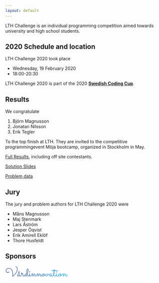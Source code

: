 ```yaml
---
layout: default
---
```


LTH Challenge is an individual programming competition aimed towards university and high school students.

## 2020 Schedule and location

LTH Challenge 2020 took place
* Wednesday, 19 February 2020
* 18:00-20:30 

LTH Challenge 2020 is part of the 2020 **[Swedish Coding Cup](http://codingcup.se/)**.

## Results

We congratulate 
1. Björn Magnusson
2. Jonatan Nilsson
3. Erik Tegler 

To the top finish at LTH. They are invited to the competitive programmingevent Möja bootcamp, organized in Stockholm in May.

[Full Results](https://lthchallenge20.kattis.com/standings), including off site contestants.

[Solution Slides](https://docs.google.com/presentation/d/1O3fv_ypfaLWDE2NsBMO41kCSVutXIpl7x2EMl197tjg/edit?usp=sharing)

[Problem data](https://gitlab.com/exoji2e/lth-challenge-19-winter/)

## Jury

The jury and problem authors for LTH Challenge 2020 were

* Måns Magnusson
* Maj Stenmark
* Lars Åström
* Jesper Öqvist
* Erik Amirell Eklöf
* Thore Husfeldt


## Sponsors

<img width="200px" src='/assets/images/vilogo.png' />
